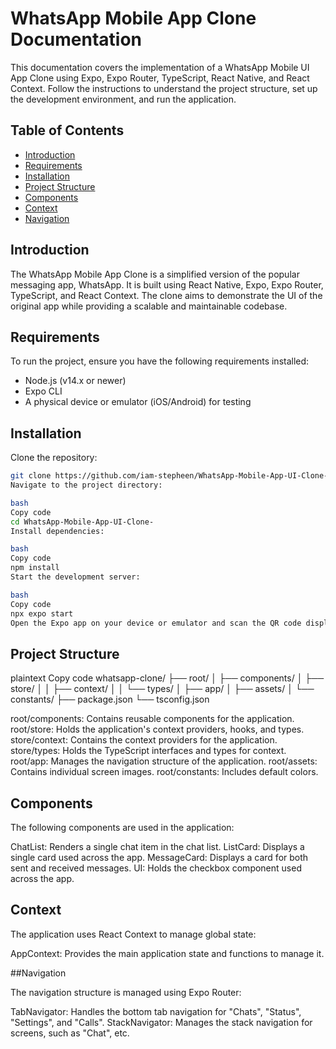 # WhatsApp Mobile App Clone Documentation

This documentation covers the implementation of a WhatsApp Mobile UI App Clone using Expo, Expo Router, TypeScript, React Native, and React Context. Follow the instructions to understand the project structure, set up the development environment, and run the application.

## Table of Contents

- [Introduction](#introduction)
- [Requirements](#requirements)
- [Installation](#installation)
- [Project Structure](#project-structure)
- [Components](#components)
- [Context](#context)
- [Navigation](#navigation)

## Introduction

The WhatsApp Mobile App Clone is a simplified version of the popular messaging app, WhatsApp. It is built using React Native, Expo, Expo Router, TypeScript, and React Context. The clone aims to demonstrate the UI of the original app while providing a scalable and maintainable codebase.

## Requirements

To run the project, ensure you have the following requirements installed:

- Node.js (v14.x or newer)
- Expo CLI
- A physical device or emulator (iOS/Android) for testing

## Installation

Clone the repository:

```bash
git clone https://github.com/iam-stepheen/WhatsApp-Mobile-App-UI-Clone-.git
Navigate to the project directory:

bash
Copy code
cd WhatsApp-Mobile-App-UI-Clone-
Install dependencies:

bash
Copy code
npm install
Start the development server:

bash
Copy code
npx expo start
Open the Expo app on your device or emulator and scan the QR code displayed in your terminal.

``` 
## Project Structure
plaintext
Copy code
whatsapp-clone/
├── root/
│   ├── components/
│   ├── store/
│   │   ├── context/
│   │   └── types/
│   ├── app/
│   ├── assets/
│   └── constants/
├── package.json
└── tsconfig.json

root/components: Contains reusable components for the application.
root/store: Holds the application's context providers, hooks, and types.
store/context: Contains the context providers for the application.
store/types: Holds the TypeScript interfaces and types for context.
root/app: Manages the navigation structure of the application.
root/assets: Contains individual screen images.
root/constants: Includes default colors.

## Components
The following components are used in the application:

ChatList: Renders a single chat item in the chat list.
ListCard: Displays a single card used across the app.
MessageCard: Displays a card for both sent and received messages.
UI: Holds the checkbox component used across the app.

## Context
The application uses React Context to manage global state:

AppContext: Provides the main application state and functions to manage it.

##Navigation

The navigation structure is managed using Expo Router:

TabNavigator: Handles the bottom tab navigation for "Chats", "Status", "Settings", and "Calls".
StackNavigator: Manages the stack navigation for screens, such as "Chat", etc.

